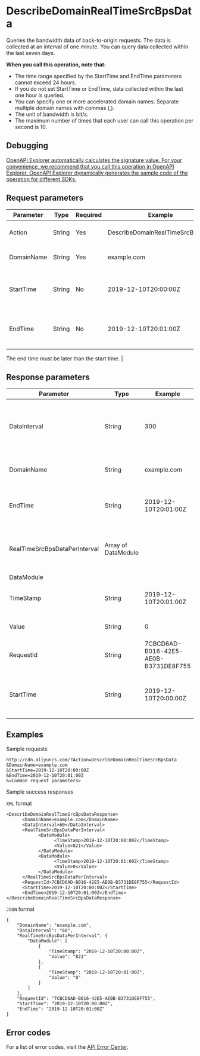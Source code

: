 # DescribeDomainRealTimeSrcBpsData

Queries the bandwidth data of back-to-origin requests. The data is collected at an interval of one minute. You can query data collected within the last seven days.

**When you call this operation, note that:**

-   The time range specified by the StartTime and EndTime parameters cannot exceed 24 hours.
-   If you do not set StartTime or EndTime, data collected within the last one hour is queried.
-   You can specify one or more accelerated domain names. Separate multiple domain names with commas \(,\).
-   The unit of bandwidth is bit/s.
-   The maximum number of times that each user can call this operation per second is 10.

## Debugging

[OpenAPI Explorer automatically calculates the signature value. For your convenience, we recommend that you call this operation in OpenAPI Explorer. OpenAPI Explorer dynamically generates the sample code of the operation for different SDKs.](https://api.aliyun.com/#product=Cdn&api=DescribeDomainRealTimeSrcBpsData&type=RPC&version=2018-05-10)

## Request parameters

|Parameter|Type|Required|Example|Description|
|---------|----|--------|-------|-----------|
|Action|String|Yes|DescribeDomainRealTimeSrcBpsData|The operation that you want to perform. Set the value to **DescribeDomainRealTimeSrcBpsData**. |
|DomainName|String|Yes|example.com|The accelerated domain names. Separate multiple domain names with commas \(,\). |
|StartTime|String|No|2019-12-10T20:00:00Z|The start of the time range to query. Specify the time in the ISO 8601 standard in the yyyy-MM-ddTHH:mm:ssZ format. The time must be in UTC. |
|EndTime|String|No|2019-12-10T20:01:00Z|The end of the time range to query. Specify the time in the ISO 8601 standard in the yyyy-MM-ddTHH:mm:ssZ format. The time must be in UTC.

The end time must be later than the start time. |

## Response parameters

|Parameter|Type|Example|Description|
|---------|----|-------|-----------|
|DataInterval|String|300|The time interval between the entries returned. Unit: seconds. |
|DomainName|String|example.com|The accelerated domain name. |
|EndTime|String|2019-12-10T20:01:00Z|The end of the time range that was queried. |
|RealTimeSrcBpsDataPerInterval|Array of DataModule| |The back-to-origin bandwidth collected at each interval. |
|DataModule| | | |
|TimeStamp|String|2019-12-10T20:01:00Z|The timestamp of the data returned. |
|Value|String|0|The bandwidth values. |
|RequestId|String|7CBCD6AD-B016-42E5-AE0B-B3731DE8F755|The ID of the request. |
|StartTime|String|2019-12-10T20:00:00Z|The beginning of the time range that was queried. |

## Examples

Sample requests

```
http://cdn.aliyuncs.com/?Action=DescribeDomainRealTimeSrcBpsData
&DomainName=example.com
&StartTime=2019-12-10T20:00:00Z
&EndTime=2019-12-10T20:01:00Z
&<Common request parameters>
```

Sample success responses

`XML` format

```
<DescribeDomainRealTimeSrcBpsDataResponse>
      <DomainName>example.com</DomainName>
      <DataInterval>60</DataInterval>
      <RealTimeSrcBpsDataPerInterval>
            <DataModule>
                  <TimeStamp>2019-12-10T20:00:00Z</TimeStamp>
                  <Value>821</Value>
            </DataModule>
            <DataModule>
                  <TimeStamp>2019-12-10T20:01:00Z</TimeStamp>
                  <Value>0</Value>
            </DataModule>
      </RealTimeSrcBpsDataPerInterval>
      <RequestId>7CBCD6AD-B016-42E5-AE0B-B3731DE8F755</RequestId>
      <StartTime>2019-12-10T20:00:00Z</StartTime>
      <EndTime>2019-12-10T20:01:00Z</EndTime>
</DescribeDomainRealTimeSrcBpsDataResponse>
```

`JSON` format

```
{
    "DomainName": "example.com",
    "DataInterval": "60",
    "RealTimeSrcBpsDataPerInterval": {
        "DataModule": [
            {
                "TimeStamp": "2019-12-10T20:00:00Z",
                "Value": "821"
            },
            {
                "TimeStamp": "2019-12-10T20:01:00Z",
                "Value": "0"
            }
        ]
    },
    "RequestId": "7CBCD6AD-B016-42E5-AE0B-B3731DE8F755",
    "StartTime": "2019-12-10T20:00:00Z",
    "EndTime": "2019-12-10T20:01:00Z"
}
```

## Error codes

For a list of error codes, visit the [API Error Center](https://error-center.alibabacloud.com/status/product/Cdn).

